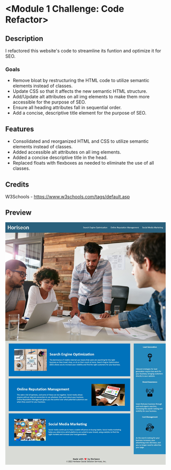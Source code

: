 # <Module 1 Challenge: Code Refactor>

## Description

I refactored this website's code to streamline its funtion and optimize it for SEO.

### Goals
- Remove bloat by restructuring the HTML code to utilize semantic elements instead of classes.
- Update CSS so that it affects the new semantic HTML structure.
- Add/Update alt attributes on all img elements to make them more accessible for the purpose of SEO.
- Ensure all heading attributes fall in sequential order.
- Add a concise, descriptive title element for the purpose of SEO.

## Features

- Consolidated and reorganized HTML and CSS to utilize semantic elements instead of classes.
- Added accessible alt attributes on all img elements.
- Added a concise descriptive title in the head.
- Replaced floats with flexboxes as needed to eliminate the use of all classes.

## Credits

W3Schools - https://www.w3schools.com/tags/default.asp

## Preview

![Screenshot](./assets/images/screenshot.jpeg)